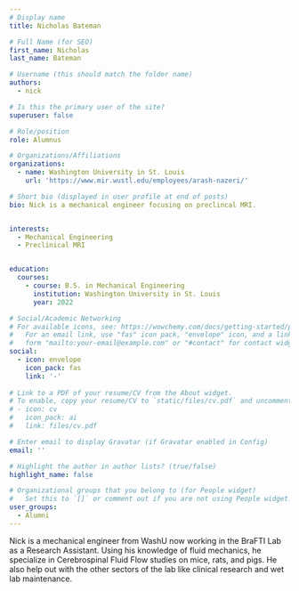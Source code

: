 ```yaml
---
# Display name
title: Nicholas Bateman

# Full Name (for SEO)
first_name: Nicholas
last_name: Bateman

# Username (this should match the folder name)
authors:
  - nick

# Is this the primary user of the site?
superuser: false

# Role/position
role: Alumnus

# Organizations/Affiliations
organizations:
  - name: Washington University in St. Louis
    url: 'https://www.mir.wustl.edu/employees/arash-nazeri/'

# Short bio (displayed in user profile at end of posts)
bio: Nick is a mechanical engineer focusing on preclincal MRI. 


interests:
  - Mechanical Engineering
  - Preclinical MRI


education:
  courses:
    - course: B.S. in Mechanical Engineering
      institution: Washington University in St. Louis
      year: 2022

# Social/Academic Networking
# For available icons, see: https://wowchemy.com/docs/getting-started/page-builder/#icons
#   For an email link, use "fas" icon pack, "envelope" icon, and a link in the
#   form "mailto:your-email@example.com" or "#contact" for contact widget.
social:
  - icon: envelope
    icon_pack: fas
    link: '-'
  
# Link to a PDF of your resume/CV from the About widget.
# To enable, copy your resume/CV to `static/files/cv.pdf` and uncomment the lines below.
# - icon: cv
#   icon_pack: ai
#   link: files/cv.pdf

# Enter email to display Gravatar (if Gravatar enabled in Config)
email: ''

# Highlight the author in author lists? (true/false)
highlight_name: false

# Organizational groups that you belong to (for People widget)
#   Set this to `[]` or comment out if you are not using People widget.
user_groups:
  - Alumni
---
```


Nick is a mechanical engineer from WashU now working in the BraFTI Lab as a Research Assistant. Using his knowledge of fluid mechanics, he specialize in Cerebrospinal Fluid Flow studies on mice, rats, and pigs. He also help out with the other sectors of the lab like clinical research and wet lab maintenance.
